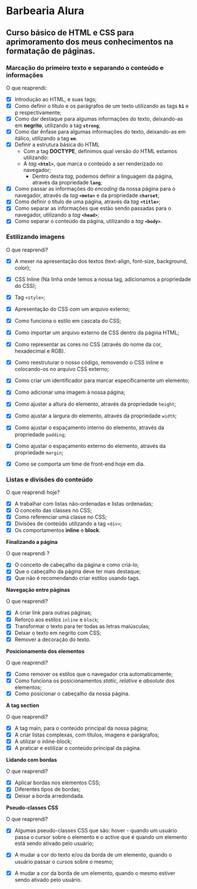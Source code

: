 # Barbearia Alura

## Curso básico de HTML e CSS para aprimoramento dos meus conhecimentos na formatação de páginas.



###  Marcação do primeiro texto e separando o conteúdo e informações

O que reaprendi:

- [x] Introdução ao HTML, e suas tags;
- [x] Como definir o título e os parágrafos de um texto utilizando as tags **`h1`** e p respectivamente;
- [x] Como dar destaque para algumas informações do texto, deixando-as em **negrito**, utilizando a tag **`strong`**;
- [x] Como dar ênfase para algumas informações do texto, deixando-as em itálico, utilizando a tag **`em`**.
- [x] Definir a estrutura básica do HTML
   - Com a tag **DOCTYPE**, definimos qual versão do HTML estamos utilizando: 
   - A *tag* **`<html>`**, que marca o conteúdo a ser renderizado no navegador;
     	- Dentro desta *tag*, podemos definir a linguagem da página, através da propriedade **`lang`**;
- [x] Como passar as informações do *encoding* da nossa página para o navegador, através da *tag* **`<meta>`** e da propriedade **`charset`**;
- [x] Como definir o título de uma página, através da *tag* **`<title>`**;
- [x] Como separar as informações que estão sendo passadas para o navegador, utilizando a *tag* **`<head>`**;
- [x] Como separar o conteúdo da página, utilizando a *tag* **`<body>`**.

### Estilizando imagens 

O que reaprendi?

- [x] A mexer na apresentação dos textos (text-align, font-size, background, color);
- [x] CSS Inline (Na linha onde temos a nossa tag, adicionamos a propriedade do CSS);
- [x] Tag `<style>`; 
- [x] Apresentação do CSS com um arquivo externo;
- [x] Como funciona o estilo em cascata do CSS;
- [x] Como importar um arquivo externo de CSS dentro da página HTML;
- [x] Como representar as cores no CSS (através do nome da cor, hexadecimal e RGB).

- [x] Como reestruturar o nosso código, removendo o CSS inline e colocando-os no arquivo CSS externo;
- [x] Como criar um identificador para marcar especificamente um elemento;
- [x] Como adicionar uma imagem à nossa página;
- [x] Como ajustar a altura do elemento, através da propriedade `height`;
- [x] Como ajustar a largura do elemento, através da propriedade `width`;
- [x] Como ajustar o espaçamento interno do elemento, através da propriedade `padding`;
- [x] Como ajustar o espaçamento externo do elemento, através da propriedade `margin`;
- [x] Como se comporta um time de front-end hoje em dia.

### Listas e divisões do conteúdo

O que reaprendi hoje?

- [x] A trabalhar com listas não-ordenadas e listas ordenadas;
- [x] O conceito das classes no CSS;
- [x] Como referenciar uma classe no CSS;
- [x] Divisões de conteúdo utilizando a tag `<div>`;
- [x] Os comportamentos **inline** e **block**.

**Finalizando a página**

O que reaprendi ?

- [x] O conceito de cabeçalho da página e como criá-lo;
- [x] Que o cabeçalho da página deve ter mais destaque;
- [x] Que não é recomendando criar estilos usando tags.

**Navegação entre páginas**

O que reaprendi?

- [x] A criar link para outras páginas;
- [x] Reforço aos estilos `inline` e `block`;
- [x] Transformar o texto para ter todas as letras  maiúsculas;
- [x] Deixar o texto em negrito com CSS;
- [x] Remover a decoração do texto.

**Posicionamento dos elementos**

O que reaprendi?

- [x] Como remover os estilos que o navegador cria automaticamente;
- [x] Como funciona os posicionamentos *static*, *relative* e *absolute* dos elementos;
- [x] Como posicionar o cabeçalho da nossa página.

**A tag section**

O que reaprendi?

- [x] A tag main, para o conteúdo principal da nossa página;
- [x] A criar listas complexas, com títulos, imagens e parágrafos;
- [x] A utilizar o inline-block;
- [x] A praticar e estilizar o conteúdo principal da página.

**Lidando com bordas**

O que reaprendi?

- [x] Aplicar bordas nos elementos CSS;
- [x] Diferentes tipos de bordas;
- [x] Deixar a borda arredondada.

**Pseudo-classes CSS**

O que reaprendi?

- [x] Algumas pseudo-classes CSS que são: hover - quando um usuário passa o cursor sobre o elemento e o active que é quando um elemento está sendo ativado pelo usuário;
- [x] A mudar a cor do texto e/ou da borda de um elemento, quando o usuário passar o cursos sobre o mesmo;
- [x] A mudar a cor da borda de um elemento, quando o mesmo estiver sendo ativado pelo usuário.



